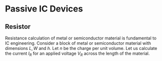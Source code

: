 # Passive IC Devices

## Resistor

Resistance calculation of metal or semiconductor material is fundamental to IC engineering.
Consider a block of metal or semiconductor material with dimensions $L, W$ and $h$. Let $n$ be the charge per unit volume.
Let us calculate the current $I_R$ for an applied voltage $V_R$ across the length of the material. 
